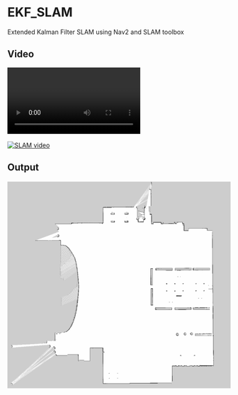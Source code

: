 # EKF_SLAM
Extended Kalman Filter SLAM using Nav2 and SLAM toolbox

## Video
![](videos/SLAM_1.mp4)

[![SLAM video](https://img.youtube.com/vi/PPQJWPzLy3U/0.jpg)](https://youtu.be/PPQJWPzLy3U)

## Output
![](pictures/Map.png)

